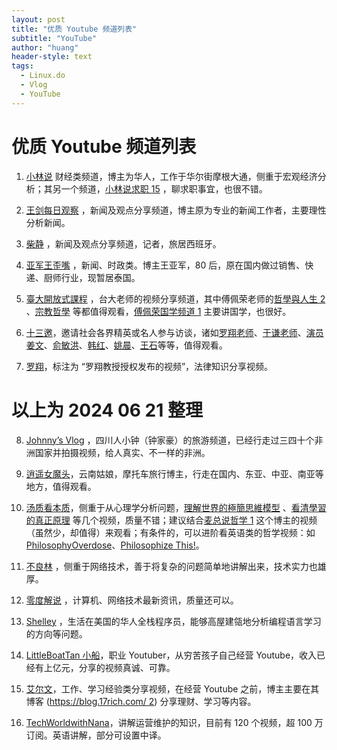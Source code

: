 ```yaml
---
layout: post
title: "优质 Youtube 频道列表"
subtitle: "YouTube"
author: "huang"
header-style: text
tags:
  - Linux.do
  - Vlog
  - YouTube
---
```

 # 优质 Youtube 频道列表
1. [小林说](https://www.youtube.com/@xiao_lin_shuo) 财经类频道，博主为华人，工作于华尔街摩根大通，侧重于宏观经济分析；其另一个频道，[小林说求职 15](https://www.youtube.com/@Lin-gs7zp/featured) ，聊求职事宜，也很不错。

2. [王剑每日观察](https://www.youtube.com/@wongkim728) ，新闻及观点分享频道，博主原为专业的新闻工作者，主要理性分析新闻。

3. [柴静](https://www.youtube.com/@chaijing2023/videos) ，新闻及观点分享频道，记者，旅居西班牙。

4. [亚军王歪嘴](https://www.youtube.com/@wangwaizui) ，新闻、时政类。博主王亚军，80 后，原在国内做过销售、快递、厨师行业，现暂居泰国。

5. [臺大開放式課程](https://www.youtube.com/@NTUOCW/videos) ，台大老师的视频分享频道，其中傅佩荣老师的[哲學與人生 2](https://www.youtube.com/watch?v=CcDOBw5PcaE&list=PLCX-BLZ1hDpAbmZI49XEXh0lXV5oY0dVq) 、[宗教哲學](https://www.youtube.com/watch?v=WKYh8k5KGk4&list=PLCX-BLZ1hDpCrvRshzjwJllCfqvW9k10n) 等都值得观看，[傅佩荣国学频道 1](https://www.youtube.com/@fupeijung/videos) 主要讲国学，也很好。

6. [十三邀](https://www.youtube.com/@THIRTEENTALKS)，邀请社会各界精英或名人参与访谈，诸如[罗翔老师](https://www.youtube.com/watch?v=mz_CWGa2EnM)、[于谦老师](https://www.youtube.com/watch?v=UfXz2wCleS0)、[演员姜文](https://www.youtube.com/watch?v=c_t7T55WQJU)、[俞敏洪](https://www.youtube.com/watch?v=0NZcMU6qZmg)、[韩红](https://www.youtube.com/watch?v=bISN_Ln2mmE)、[姚晨](https://www.youtube.com/watch?v=0BKtz1SpffI)、[王石](https://www.youtube.com/watch?v=NvM30s6sJgk)等等，值得观看。

7. [罗翔](https://www.youtube.com/@user-iw6pd2mp9e/videos)，标注为 “罗翔教授授权发布的视频”，法律知识分享视频。

# 以上为 2024 06 21 整理
8. [Johnny’s Vlog](https://www.youtube.com/@Johnny_vlog) ，四川人小钟（钟家豪）的旅游频道，已经行走过三四十个非洲国家并拍摄视频，给人真实、不一样的非洲。

9. [逍遥女魔头](https://www.youtube.com/@xiaoyaonvmt/videos)，云南姑娘，摩托车旅行博主，行走在国内、东亚、中亚、南亚等地方，值得观看。

10. [汤质看本质](https://www.youtube.com/@kanbenzhi/videos)，侧重于从心理学分析问题，[理解世界的極簡思維模型](https://www.youtube.com/watch?v=AQ6xMjhtAXs) 、[看清學習的真正原理](https://www.youtube.com/watch?v=PaXa_-zMBY0) 等几个视频，质量不错；建议结合[麦总说哲学 1](https://www.youtube.com/@micc2734) 这个博主的视频（虽然少，却值得）来观看；有条件的，可以进阶看英语类的哲学视频：如 [PhilosophyOverdose](https://www.youtube.com/@Philosophy_Overdose/videos)、[Philosophize This!](https://www.youtube.com/@philosophizethispodcast/videos)。

11. [不良林](https://www.youtube.com/@bulianglin/videos) ，侧重于网络技术，善于将复杂的问题简单地讲解出来，技术实力也雄厚。

12. [零度解说](https://www.youtube.com/@lingdujieshuo/videos) ，计算机、网络技术最新资讯，质量还可以。

13. [Shelley](https://www.youtube.com/@schelley/videos) ，生活在美国的华人全栈程序员，能够高屋建瓴地分析编程语言学习的方向等问题。

14. [LittleBoatTan 小船](https://www.youtube.com/@LittleBoatTan)，职业 Youtuber，从穷苦孩子自己经营 Youtube，收入已经有上亿元，分享的视频真诚、可靠。

15. [艾尔文](https://www.youtube.com/@alvin701tw)，工作、学习经验类分享视频，在经营 Youtube 之前，博主主要在其博客 ([https://blog.17rich.com/ 2](https://blog.17rich.com/)) 分享理财、学习等内容。

16. [TechWorldwithNana](https://www.youtube.com/@TechWorldwithNana/videos)，讲解运营维护的知识，目前有 120 个视频，超 100 万订阅。英语讲解，部分可设置中译。
